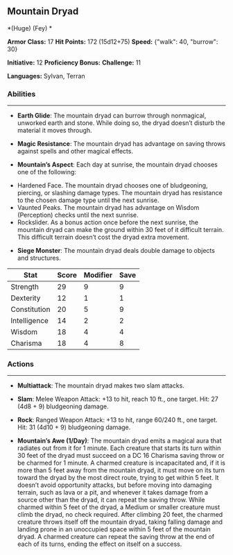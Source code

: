 ## Mountain Dryad
*(Huge) (Fey) *

**Armor Class:** 17
**Hit Points:** 172 (15d12+75)
**Speed:** {"walk": 40, "burrow": 30}

**Initiative:** 12
**Proficiency Bonus:**
**Challenge:** 11

**Languages:** Sylvan, Terran

### Abilities
 --- 
- **Earth Glide**: The mountain dryad can burrow through nonmagical, unworked earth and stone. While doing so, the dryad doesn’t disturb the material it moves through.

- **Magic Resistance**: The mountain dryad has advantage on saving throws against spells and other magical effects.

- **Mountain’s Aspect**: Each day at sunrise, the mountain dryad chooses one of the following: 
* Hardened Face. The mountain dryad chooses one of bludgeoning, piercing, or slashing damage types. The mountain dryad has resistance to the chosen damage type until the next sunrise. 
* Vaunted Peaks. The mountain dryad has advantage on Wisdom (Perception) checks until the next sunrise. 
* Rockslider. As a bonus action once before the next sunrise, the mountain dryad can make the ground within 30 feet of it difficult terrain. This difficult terrain doesn’t cost the dryad extra movement.

- **Siege Monster**: The mountain dryad deals double damage to objects and structures.



| Stat | Score | Modifier | Save |
| ---- | ---- | ---- | ---- |
| Strength | 29 | 9 | 9 |
| Dexterity | 12 | 1 | 1 |
| Constitution | 20 | 5 | 9 |
| Intelligence | 14 | 2 | 2 |
| Wisdom | 18 | 4 | 4 |
| Charisma | 18 | 4 | 8 |

### Actions
 --- 
- **Multiattack**: The mountain dryad makes two slam attacks.

- **Slam**: Melee Weapon Attack: +13 to hit, reach 10 ft., one target. Hit: 27 (4d8 + 9) bludgeoning damage.

- **Rock**: Ranged Weapon Attack: +13 to hit, range 60/240 ft., one target. Hit: 31 (4d10 + 9) bludgeoning damage.

- **Mountain’s Awe (1/Day)**: The mountain dryad emits a magical aura that radiates out from it for 1 minute. Each creature that starts its turn within 30 feet of the dryad must succeed on a DC 16 Charisma saving throw or be charmed for 1 minute. A charmed creature is incapacitated and, if it is more than 5 feet away from the mountain dryad, it must move on its turn toward the dryad by the most direct route, trying to get within 5 feet. It doesn’t avoid opportunity attacks, but before moving into damaging terrain, such as lava or a pit, and whenever it takes damage from a source other than the dryad, it can repeat the saving throw. While charmed within 5 feet of the dryad, a Medium or smaller creature must climb the dryad, no check required. After climbing 20 feet, the charmed creature throws itself off the mountain dryad, taking falling damage and landing prone in an unoccupied space within 5 feet of the mountain dryad. A charmed creature can repeat the saving throw at the end of each of its turns, ending the effect on itself on a success.

